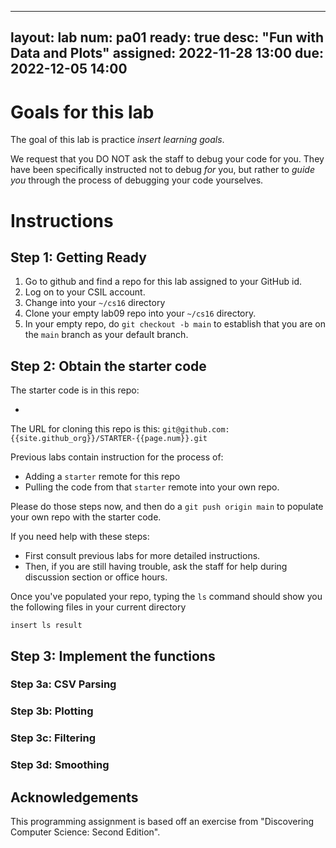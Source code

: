 
---
layout: lab
num: pa01
ready: true
desc: "Fun with Data and Plots"
assigned: 2022-11-28 13:00
due: 2022-12-05 14:00
---

# Goals for this lab

The goal of this lab is practice *insert learning goals*.  

We request that you DO NOT ask the staff to debug your code for you. They have been specifically instructed not to debug *for* you, but rather to *guide you* through the process of debugging your code yourselves.

# Instructions

## Step 1: Getting Ready

1. Go to github and find a repo for this lab assigned to your GitHub id.
2. Log on to your CSIL account.
3. Change into your `~/cs16` directory
4. Clone your empty lab09 repo into your `~/cs16` directory.
5. In your empty repo, do `git checkout -b main` to establish that you are on the `main` branch as your default branch.

## Step 2: Obtain the starter code

The starter code is in this repo:

* <insert starter code link here>

The URL for cloning this repo is this: `git@github.com:{{site.github_org}}/STARTER-{{page.num}}.git`

Previous labs contain instruction for the process of:
* Adding a `starter` remote for this repo
* Pulling the code from that `starter` remote into your own repo.

Please do those steps now, and then do a `git push origin main` to populate your own repo with the starter code.

If you need help with these steps:
* First consult previous labs for more detailed instructions.   
* Then, if you are still having trouble, ask the staff for help during discussion section or office hours.

Once you've populated your repo, typing the `ls` command should show you the following files in your current directory

```
insert ls result
```

## Step 3: Implement the functions

### Step 3a: CSV Parsing

### Step 3b: Plotting

### Step 3c: Filtering

### Step 3d: Smoothing

## Acknowledgements

This programming assignment is based off an exercise from "Discovering Computer Science: Second Edition". 
